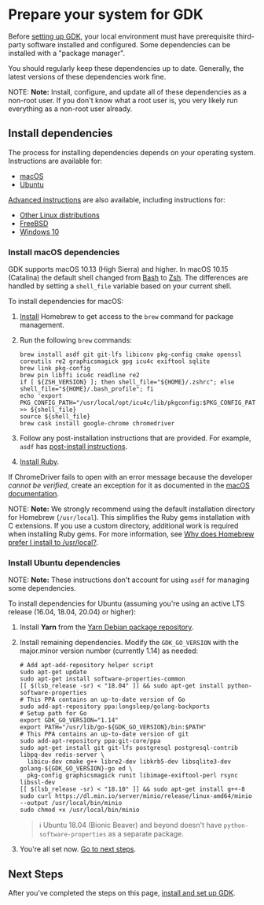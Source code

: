 # Prepare your system for GDK

Before [setting up GDK](index.md), your local environment must have prerequisite third-party
software installed and configured. Some dependencies can be installed with a "package manager".

You should regularly keep these dependencies up to date. Generally, the latest versions of these
dependencies work fine.

NOTE: **Note:**
Install, configure, and update all of these dependencies as a non-root user. If you don't know what
a root user is, you very likely run everything as a non-root user already.

## Install dependencies

The process for installing dependencies depends on your operating system. Instructions are available
for:

- [macOS](#install-macos-dependencies)
- [Ubuntu](#install-ubuntu-dependencies)

[Advanced instructions](prepare_advanced.md) are also available, including instructions for:

- [Other Linux distributions](prepare_advanced.md#install-linux-dependencies)
- [FreeBSD](prepare_advanced.md#install-freebsd-dependencies)
- [Windows 10](prepare_advanced#install-windows-10-dependencies)

### Install macOS dependencies

GDK supports macOS 10.13 (High Sierra) and higher. In macOS 10.15 (Catalina) the default shell
changed from [Bash](https://www.gnu.org/software/bash/) to [Zsh](http://zsh.sourceforge.net). The
differences are handled by setting a `shell_file` variable based on your current shell.

To install dependencies for macOS:

1. [Install](https://brew.sh) Homebrew to get access to the `brew` command for package management.
1. Run the following `brew` commands:

   ```shell
   brew install asdf git git-lfs libiconv pkg-config cmake openssl coreutils re2 graphicsmagick gpg icu4c exiftool sqlite
   brew link pkg-config
   brew pin libffi icu4c readline re2
   if [ ${ZSH_VERSION} ]; then shell_file="${HOME}/.zshrc"; else shell_file="${HOME}/.bash_profile"; fi
   echo 'export PKG_CONFIG_PATH="/usr/local/opt/icu4c/lib/pkgconfig:$PKG_CONFIG_PATH"' >> ${shell_file}
   source ${shell_file}
   brew cask install google-chrome chromedriver
   ```

1. Follow any post-installation instructions that are provided. For example, `asdf` has
   [post-install instructions](https://asdf-vm.com/#/core-manage-asdf-vm?id=add-to-your-shell).
1. [Install Ruby](#install-ruby).

If ChromeDriver fails to open with an error message because the developer *cannot be verified*,
create an exception for it as documented in the
[macOS documentation](https://support.apple.com/en-gb/guide/mac-help/mh40616/mac).

NOTE: **Note:**
We strongly recommend using the default installation directory for Homebrew (`/usr/local`). This simplifies
the Ruby gems installation with C extensions. If you use a custom directory, additional work is required
when installing Ruby gems. For more information, see
[Why does Homebrew prefer I install to /usr/local?](https://docs.brew.sh/FAQ#why-does-homebrew-prefer-i-install-to-usrlocal).

### Install Ubuntu dependencies

NOTE: **Note:**
These instructions don't account for using `asdf` for managing some dependencies.

To install dependencies for Ubuntu (assuming you're using an active LTS release (16.04, 18.04, 20.04) or higher):

1. Install **Yarn** from the [Yarn Debian package repository](https://yarnpkg.com/lang/en/docs/install/#debian-stable).
1. Install remaining dependencies. Modify the `GDK_GO_VERSION` with the major.minor version number (currently 1.14) as needed:

   ```shell
   # Add apt-add-repository helper script
   sudo apt-get update
   sudo apt-get install software-properties-common
   [[ $(lsb_release -sr) < "18.04" ]] && sudo apt-get install python-software-properties
   # This PPA contains an up-to-date version of Go
   sudo add-apt-repository ppa:longsleep/golang-backports
   # Setup path for Go
   export GDK_GO_VERSION="1.14"
   export PATH="/usr/lib/go-${GDK_GO_VERSION}/bin:$PATH"
   # This PPA contains an up-to-date version of git
   sudo add-apt-repository ppa:git-core/ppa
   sudo apt-get install git git-lfs postgresql postgresql-contrib libpq-dev redis-server \
     libicu-dev cmake g++ libre2-dev libkrb5-dev libsqlite3-dev golang-${GDK_GO_VERSION}-go ed \
     pkg-config graphicsmagick runit libimage-exiftool-perl rsync libssl-dev
   [[ $(lsb_release -sr) < "18.10" ]] && sudo apt-get install g++-8
   sudo curl https://dl.min.io/server/minio/release/linux-amd64/minio --output /usr/local/bin/minio
   sudo chmod +x /usr/local/bin/minio
   ```

   > ℹ️ Ubuntu 18.04 (Bionic Beaver) and beyond doesn't have `python-software-properties` as a separate package.

1. You're all set now. [Go to next steps](#next-steps).

## Next Steps

After you've completed the steps on this page, [install and set up GDK](index.md).
